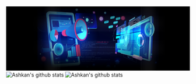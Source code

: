 ![Ashkan's banner](https://github.com/ashkankardan/ashkankardan/blob/main/ashkan_kardan_banner.png)
![Ashkan's github stats](https://github-stats-ashkankardan.vercel.app/api?username=ashkankardan&hide=issues&theme=radical&count_private=true&show_icons=true)
![Ashkan's github stats](https://github-stats-ashkankardan.vercel.app/api/top-langs/?username=ashkankardan&layout=compact&theme=radical)
